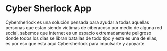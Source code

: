 
# Cyber Sherlock App

Cybersherlock es una solución pensada para ayudar a todas aquellas personas que estan siendo victimas de ciberacoso por medio de alguna red social, sabemos que internet es un espacio extremadamente peligroso donde todos los dias se libran batallas de todo tipo y esta es una de ellas, es por eso que esta aqui Cybersherlock para impulsarte y apoyarte.

